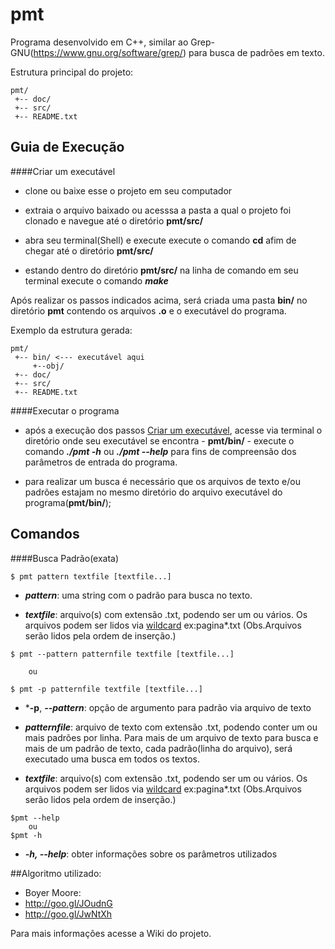 # pmt
Programa desenvolvido em C++, similar ao Grep-GNU(https://www.gnu.org/software/grep/) para busca de padrões em texto.  

Estrutura principal do projeto:

```
pmt/ 
 +-- doc/
 +-- src/
 +-- README.txt
 ```
 
## Guia de Execução

####Criar um executável

- clone ou baixe esse o projeto em seu computador

- extraia o arquivo baixado ou acesssa a pasta a qual o projeto foi clonado e navegue até o diretório **pmt/src/**

- abra seu terminal(Shell) e execute execute o comando **cd** afim de chegar até o diretório **pmt/src/**

- estando dentro do diretório **pmt/src/** na linha de comando em seu terminal execute o comando ***make***

Após realizar os passos indicados acima, será criada uma pasta **bin/** no diretório **pmt** contendo os arquivos **.o** e o executável do programa.

Exemplo da estrutura gerada:
```
pmt/ 
 +-- bin/ <--- executável aqui
     +--obj/ 
 +-- doc/
 +-- src/
 +-- README.txt
 ```

####Executar o programa

- após a execução dos passos [Criar um executável](https://github.com/lab-experiments/pmt/##criar-um-executavel), acesse via terminal o diretório onde seu executável se encontra - **pmt/bin/** - execute o comando ***./pmt -h*** ou ***./pmt --help*** para fins de compreensão dos parâmetros de entrada do programa. 

- para realizar um busca é necessário que os arquivos  de texto e/ou padrões estajam no mesmo diretório do arquivo executável do programa(**pmt/bin/**);


## Comandos

####Busca Padrão(exata)

```
$ pmt pattern textfile [textfile...]
```
-  ***pattern***: uma string com o padrão para busca no texto.

-  ***textfile***: arquivo(s) com extensão .txt, podendo ser um ou vários. Os arquivos podem ser lidos via [wildcard](https://www.gnu.org/software/make/manual/html_node/Wildcard-Examples.html) ex:pagina*.txt (Obs.Arquivos serão lidos pela ordem de inserção.)


```
$ pmt --pattern patternfile textfile [textfile...]

    ou

$ pmt -p patternfile textfile [textfile...]
```
-   ***-p**, ***--pattern***: opção de argumento para padrão via arquivo de texto
 
-   ***patternfile***: arquivo de texto com extensão .txt, podendo conter um ou mais padrões por linha. 
Para mais de um arquivo de texto para busca e mais de um padrão de texto, cada padrão(linha do arquivo), será executado uma busca em todos os textos.

-  ***textfile***: arquivo(s) com extensão .txt, podendo ser um ou vários. Os arquivos podem ser lidos via [wildcard](https://www.gnu.org/software/make/manual/html_node/Wildcard-Examples.html) ex:pagina*.txt (Obs.Arquivos serão lidos pela ordem de inserção.)


```
$pmt --help
    ou
$pmt -h
```
- ***-h, --help***: obter informações sobre os parâmetros utilizados 



##Algoritmo utilizado:

 - Boyer Moore: 
 -   http://goo.gl/JOudnG
 -   http://goo.gl/JwNtXh




Para mais informações acesse a Wiki do projeto. 
